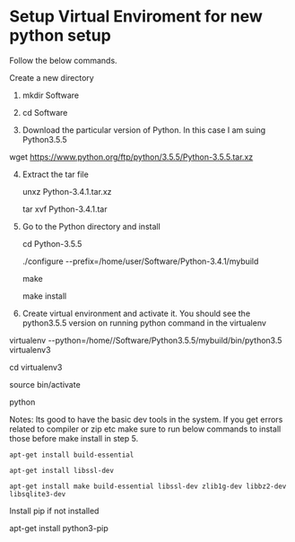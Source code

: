 # Setup Virtual Enviroment for new python setup
Follow the below commands.

Create a new directory

1. mkdir Software

2. cd Software

3. Download the particular version of Python. In this case I am suing Python3.5.5

  wget  https://www.python.org/ftp/python/3.5.5/Python-3.5.5.tar.xz
  
4. Extract the tar file

   unxz Python-3.4.1.tar.xz
   
   tar xvf Python-3.4.1.tar
   
5. Go to the Python directory and install

    cd Python-3.5.5

    ./configure --prefix=/home/user/Software/Python-3.4.1/mybuild

    make

    make install
  
6. Create virtual environment and activate it. You should see the python3.5.5 version on running python command in the virtualenv

  virtualenv --python=/home/<user>/Software/Python3.5.5/mybuild/bin/python3.5 virtualenv3
  
  cd virtualenv3
  
  source bin/activate
  
  python
 
 

  Notes: Its good to have the basic dev tools in the system. If you get errors related to compiler or zip etc make sure to run below commands to install those before make install in step 5.
  
    apt-get install build-essential
  
    apt-get install libssl-dev
    
    apt-get install make build-essential libssl-dev zlib1g-dev libbz2-dev libsqlite3-dev
    
    
    
Install pip if not installed

  apt-get install python3-pip
